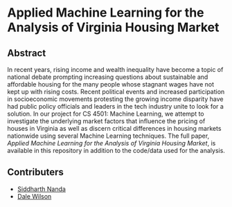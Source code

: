 # Applied Machine Learning for the Analysis of Virginia Housing Market

## Abstract

In recent years, rising income and wealth inequality have become a topic of national debate prompting increasing questions about sustainable and affordable housing for the many people whose stagnant wages have not kept up with rising costs. Recent political events and increased participation in socioeconomic movements protesting the growing income disparity have had public policy officials and leaders in the tech industry unite to look for a solution. In our project for CS 4501: Machine Learning, we attempt to investigate the underlying market factors that influence the pricing of houses in Virginia as well as discern critical differences in housing markets nationwide using several Machine Learning techniques. The full paper, *Applied Machine Learning for the Analysis of Virginia Housing Market*, is available in this repository in addition to the code/data used for the analysis.

## Contributers

+ [Siddharth Nanda](https://www.linkedin.com/in/sidNan21)
+ [Dale Wilson](https://www.linkedin.com/in/dale-wilson-4a3893150/)
